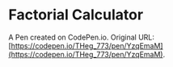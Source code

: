# Factorial Calculator

A Pen created on CodePen.io. Original URL: [https://codepen.io/THeg_773/pen/YzqEmaM](https://codepen.io/THeg_773/pen/YzqEmaM).


